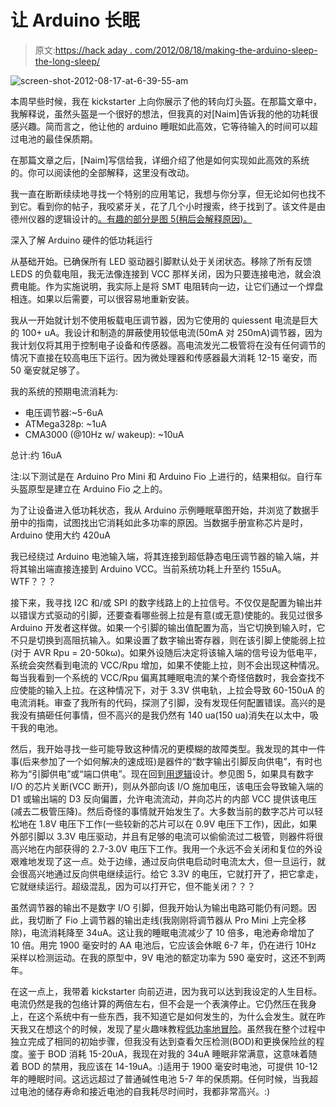 # 让 Arduino 长眠

> 原文:[https://hack aday . com/2012/08/18/making-the-arduino-sleep-the-long-sleep/](https://hackaday.com/2012/08/18/making-the-arduino-sleep-the-long-sleep/)

![](../Images/c346d7f3be71407bd96d04c96a1fa274.png "screen-shot-2012-08-17-at-6-39-55-am")

本周早些时候，我在 kickstarter 上向你展示了他的转向灯头盔。在那篇文章中，我解释说，虽然头盔是一个很好的想法，但我真的对[Naim]告诉我的他的功耗很感兴趣。简而言之，他让他的 arduino 睡眠如此高效，它等待输入的时间可以超过电池的最佳保质期。

在那篇文章之后，[Naim]写信给我，详细介绍了他是如何实现如此高效的系统的。你可以阅读他的全部解释，这里没有改动。

我一直在断断续续地寻找一个特别的应用笔记，我想与你分享，但无论如何也找不到它。看到你的帖子，我咬紧牙关，花了几个小时搜索，终于找到了。该文件是由德州仪器的逻辑设计的[。有趣的部分是图 5(稍后会解释原因)。](http://www.google.com/url?q=http%3A%2F%2Fwww.ti.com%2Flit%2Fan%2Fsdya009c%2Fsdya009c.pdf&sa=D&sntz=1&usg=AFQjCNHNMmMNkd7BQy4Jci3UMZhiqne6zA)

深入了解 Arduino 硬件的低功耗运行

从基础开始。已确保所有 LED 驱动器引脚默认处于关闭状态。移除了所有反馈 LEDS 的负载电阻，我无法像连接到 VCC 那样关闭，因为只要连接电池，就会浪费电能。作为实施说明，我实际上是将 SMT 电阻转向一边，让它们通过一个焊盘相连。如果以后需要，可以很容易地重新安装。

我从一开始就计划不使用板载电压调节器，因为它使用的 quiessent 电流是巨大的 100+ uA。我设计和制造的屏蔽使用较低电流(50mA 对 250mA)调节器，因为我计划仅将其用于控制电子设备和传感器。高电流发光二极管将在没有任何调节的情况下直接在较高电压下运行。因为微处理器和传感器最大消耗 12-15 毫安，而 50 毫安就足够了。

我的系统的预期电流消耗为:

*   电压调节器:~5-6uA
*   ATMega328p: ~1uA
*   CMA3000 (@10Hz w/ wakeup): ~10uA

总计:约 16uA

注:以下测试是在 Arduino Pro Mini 和 Arduino Fio 上进行的，结果相似。自行车头盔原型是建立在 Arduino Fio 之上的。

为了让设备进入低功耗状态，我从 Arduino 示例睡眠草图开始，并浏览了数据手册中的指南，试图找出它消耗如此多功率的原因。当数据手册宣称芯片是时，Arduino 使用大约 420uA

我已经绕过 Arduino 电池输入端，将其连接到超低静态电压调节器的输入端，并将其输出端直接连接到 Arduino VCC。当前系统功耗上升至约 155uA。WTF？？？

接下来，我寻找 I2C 和/或 SPI 的数字线路上的上拉信号。不仅仅是配置为输出并以错误方式驱动的引脚，还要查看哪些弱上拉是有意(或无意)使能的。我见过很多 Arduino 开发者这样做。如果一个引脚的输出值配置为高，当它切换到输入时，它不只是切换到高阻抗输入。如果设置了数字输出寄存器，则在该引脚上使能弱上拉(对于 AVR Rpu = 20-50kω)。如果外设随后决定将该输入端的信号设为低电平，系统会突然看到电流的 VCC/Rpu 增加，如果不使能上拉，则不会出现这种情况。每当我看到一个系统的 VCC/Rpu 偏离其睡眠电流的某个奇怪倍数时，我会查找不应使能的输入上拉。在这种情况下，对于 3.3V 供电轨，上拉会导致 60-150uA 的电流消耗。审查了我所有的代码，探测了引脚，没有发现任何配置错误。高兴的是我没有搞砸任何事情，但不高兴的是我仍然有 140 ua(150 ua)消失在以太中，吸干我的电池。

然后，我开始寻找一些可能导致这种情况的更模糊的故障类型。我发现的其中一件事(后来参加了一个如何解决的速成班)是器件的“数字输出引脚反向供电”，有时也称为“引脚供电”或“端口供电”。现在回到[用逻辑](http://www.google.com/url?q=http%3A%2F%2Fwww.ti.com%2Flit%2Fan%2Fsdya009c%2Fsdya009c.pdf&sa=D&sntz=1&usg=AFQjCNHNMmMNkd7BQy4Jci3UMZhiqne6zA)设计。参见图 5，如果具有数字 I/O 的芯片关断(VCC 断开)，则从外部向该 I/O 施加电压，该电压会导致输入端的 D1 或输出端的 D3 反向偏置，允许电流流动，并向芯片的内部 VCC 提供该电压(减去二极管压降)。然后奇怪的事情就开始发生了。大多数当前的数字芯片可以轻松地在 1.8V 电压下工作(一些较新的芯片可以在 0.9V 电压下工作)，因此，如果外部引脚以 3.3V 电压驱动，并且有足够的电流可以偷偷流过二极管，则器件将很高兴地在内部获得的 2.7-3.0V 电压下工作。我用一个永远不会关闭和复位的外设艰难地发现了这一点。处于边缘，通过反向供电启动时电流太大，但一旦运行，就会很高兴地通过反向供电继续运行。给它 3.3V 的电压，它就打开了，把它拿走，它就继续运行。超级混乱，因为可以打开它，但不能关闭？？？

虽然调节器的输出不是数字 I/O 引脚，但我开始认为输出电路可能仍有问题。因此，我切断了 Fio 上调节器的输出走线(我刚刚将调节器从 Pro Mini 上完全移除)，电流消耗降至 34uA。这让我的睡眠电流减少了 10 倍多，电池寿命增加了 10 倍。用完 1900 毫安时的 AA 电池后，它应该会休眠 6-7 年，仍在进行 10Hz 采样以检测运动。在我的原型中，9V 电池的额定功率为 590 毫安时，这还不到两年。

在这一点上，我带着 kickstarter 向前迈进，因为我可以达到我设定的人生目标。电流仍然是我的包络计算的两倍左右，但不会是一个表演停止。它仍然压在我身上，在这个系统中有一些东西，我不知道它是如何发生的，为什么会发生。就在昨天我又在想这个的时候，发现了星火趣味教程[低功率地冒险](http://www.google.com/url?q=http%3A%2F%2Fwww.sparkfun.com%2Ftutorials%2F309&sa=D&sntz=1&usg=AFQjCNEjYkRnXF3XNR8neKsX1ABkfTjBqg)。虽然我在整个过程中独立完成了相同的初始步骤，但我没有达到查看欠压检测(BOD)和更换保险丝的程度。鉴于 BOD 消耗 15-20uA，我现在对我的 34uA 睡眠非常满意，这意味着随着 BOD 的禁用，我应该在 14-19uA。:)适用于 1900 毫安时电池，可提供 10-12 年的睡眠时间。这远远超过了普通碱性电池 5-7 年的保质期。任何时候，当我超过电池的储存寿命和接近电池的自我耗尽时间时，我都非常高兴。:)
